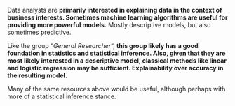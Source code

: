 Data analysts are **primarily interested in explaining data in the context of business interests. Sometimes machine learning algorithms are useful for providing more powerful models.** Mostly descriptive models, but also sometimes predictive.

Like the group “_General Researcher_“, **this group likely has a good foundation in statistics and statistical inference. Also, given that they are most likely interested in a descriptive model, classical methods like linear and logistic regression may be sufficient. Explainability over accuracy in the resulting model.**

Many of the same resources above would be useful, although perhaps with more of a statistical inference stance.